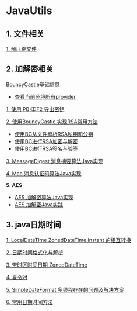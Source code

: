 # JavaUtils

## 1. 文件相关

[1. 解压缩文件](./mdfiles/file/DecompressUtils.md)



## 2. 加解密相关

[BouncyCastle基础信息]()

- [查看当前环境所有provider](.mdfiles/crypto/bc/ListProviders.md)

[1. 使用 PBKDF2 导出密钥](./mdfiles/crypto/PBKDF2.md)

[2. 使用BouncyCastle 实现RSA常用方法](./mdfiles/crypto/RSAUtilsBC.md)

- [使用BC从文件解析RSA私钥和公钥](./mdfiles/crypto/BC_RSA_Key.md)
- [使用BC进行RSA加密与解密](./mdfiles/crypto/BC_RSA_Cipher.md)
- [使用BC进行RSA签名与验签](./mdfiles/crypto/BC_RSA_Signature.md)

[3. MessageDigest 消息摘要算法Java实现](./mdfiles/crypto/Dgst.md)

[4. Mac 消息认证码算法Java实现](./mdfiles/crypto/Mac.md)

**5. AES**

- [AES 加解密算法Java实现](./mdfiles/crypto/AESUtils.md)
- [AES 加解密Java实践](./mdfiles/crypto/AESPractise.md)

## 3. java日期时间

[1. LocalDateTime ZonedDateTime Instant 的相互转换](https://github.com/YoungBear/JavaUtils/blob/master/mdfiles/datetime/ConvertUtils.md)

[2. 日期时间格式化与解析](https://github.com/YoungBear/JavaUtils/blob/master/mdfiles/datetime/FormatterUtils.md)

[3. 带时区时间日期 ZonedDateTime](https://github.com/YoungBear/JavaUtils/blob/master/mdfiles/datetime/ZonedDateTimeUtils.md)

[4. 夏令时](https://github.com/YoungBear/JavaUtils/blob/master/mdfiles/datetime/dst.md)

[5. SimpleDateFormat 多线程存在的问题及解决方案](https://github.com/YoungBear/JavaUtils/blob/master/mdfiles/datetime/SimpleDateFormat.md)

[6. 常用日期时间方法](https://github.com/YoungBear/JavaUtils/blob/master/mdfiles/datetime/CommonMethod.md)
